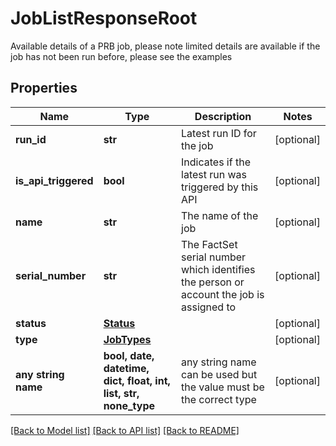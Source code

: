 # JobListResponseRoot

Available details of a PRB job, please note limited details are available if the job has not been run before, please see the examples

## Properties
Name | Type | Description | Notes
------------ | ------------- | ------------- | -------------
**run_id** | **str** | Latest run ID for the job | [optional] 
**is_api_triggered** | **bool** | Indicates if the latest run was triggered by this API | [optional] 
**name** | **str** | The name of the job | [optional] 
**serial_number** | **str** | The FactSet serial number which identifies the person or account the job is assigned to | [optional] 
**status** | [**Status**](Status.md) |  | [optional] 
**type** | [**JobTypes**](JobTypes.md) |  | [optional] 
**any string name** | **bool, date, datetime, dict, float, int, list, str, none_type** | any string name can be used but the value must be the correct type | [optional]

[[Back to Model list]](../README.md#documentation-for-models) [[Back to API list]](../README.md#documentation-for-api-endpoints) [[Back to README]](../README.md)


